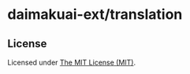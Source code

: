 daimakuai-ext/translation
=============================

License
------------
Licensed under [The MIT License (MIT)](LICENSE).
